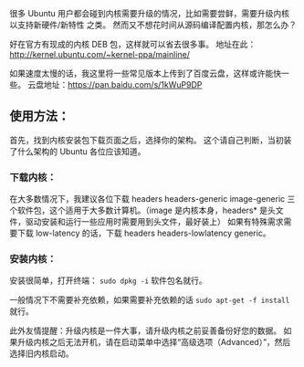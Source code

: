 很多 Ubuntu 用户都会碰到内核需要升级的情况，比如需要尝鲜，需要升级内核以支持新硬件/新特性 之类。
然而又不想花时间从源码编译配置内核，那怎么办？

好在官方有现成的内核 DEB 包，这样就可以省去很多事。
地址在此：http://kernel.ubuntu.com/~kernel-ppa/mainline/


如果速度太慢的话，我这里将一些常见版本上传到了百度云盘，这样或许能快一些。
云盘地址：https://pan.baidu.com/s/1kWuP9DP

## 使用方法：
首先，找到内核安装包下载页面之后，选择你的架构。
这个请自己判断，当初装了什么架构的 Ubuntu 各位应该知道。


### 下载内核：
在大多数情况下，我建议各位下载 headers headers-generic image-generic 三个软件包，这个适用于大多数计算机。（image 是内核本身，headers* 是头文件，驱动安装和运行一些应用时需要用到头文件，最好装上）
如果有特殊需求需要下载 low-latency 的话，下载 headers headers-lowlatency generic。

### 安装内核：
安装很简单，打开终端：
`sudo dpkg -i` 软件包名就行。


一般情况下不需要补充依赖，如果需要补充依赖的话
`sudo apt-get -f install` 就行。

此外友情提醒：升级内核是一件大事，请升级内核之前妥善备份好您的数据。
如果升级内核之后无法开机，请在启动菜单中选择“高级选项（Advanced）”，然后选择旧内核启动。
